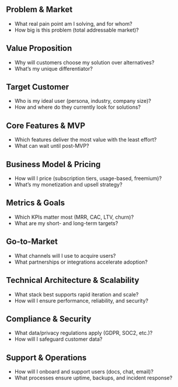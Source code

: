 ## Problem & Market

- What real pain point am I solving, and for whom?
- How big is this problem (total addressable market)?

## Value Proposition

- Why will customers choose my solution over alternatives?
- What’s my unique differentiator?

## Target Customer

- Who is my ideal user (persona, industry, company size)?
- How and where do they currently look for solutions?

## Core Features & MVP

- Which features deliver the most value with the least effort?
- What can wait until post-MVP?

## Business Model & Pricing

- How will I price (subscription tiers, usage-based, freemium)?
- What’s my monetization and upsell strategy?

## Metrics & Goals

- Which KPIs matter most (MRR, CAC, LTV, churn)?
- What are my short- and long-term targets?

## Go-to-Market

- What channels will I use to acquire users?
- What partnerships or integrations accelerate adoption?

## Technical Architecture & Scalability

- What stack best supports rapid iteration and scale?
- How will I ensure performance, reliability, and security?

## Compliance & Security

- What data/privacy regulations apply (GDPR, SOC2, etc.)?
- How will I safeguard customer data?

## Support & Operations

- How will I onboard and support users (docs, chat, email)?
- What processes ensure uptime, backups, and incident response?
